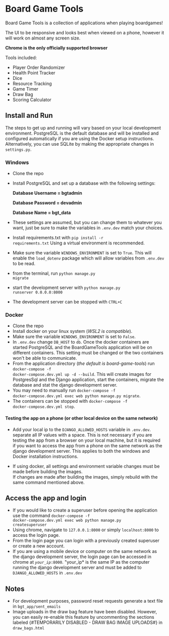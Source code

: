 # Board Game Tools

Board Game Tools is a collection of applications  when playing boardgames!

The UI to be responsive and looks best when viewed on a phone, however it will 
work on almost any screen size. 

**Chrome is the only officially supported browser**

Tools included:
- Player Order Randomizer
- Health Point Tracker
- Dice
- Resource Tracking
- Game Timer
- Draw Bag
- Scoring Calculator

## Install and Run
The steps to get up and running will vary based on your local development 
environment.  PostgreSQL is the default database and will be installed and 
configured automatically if you are using the Docker setup instructions. 
Alternatively, you can use SQLite by making the appropriate changes in 
<code>settings.py</code>.

### Windows
- Clone the repo
- Install PostgreSQL and set up a database with the following settings:
  
  **Database Username = bgtadmin**
  
  **Database Password = devadmin**
  
  **Database Name = bgt_data**
  
- These settings are assumed, but you can change them to whatever you want, 
  just be sure to make the variables in <code>.env.dev</code> match your choices.
- Install requirements.txt with <code>pip install -r requirements.txt</code> 
  Using a virtual environment is recommended.
- Make sure the variable <code>WINDOWS_ENVIRONMENT</code> is set to <code>True</code>.
This will enable the <code>load_dotenv</code> package which will allow variables from
<code>.env.dev</code> to be read.
- from the terminal, run <code>python manage.py migrate</code>
- start the development server with <code>python manage.py runserver 0.0.0.0:8000</code>
- The development server can be stopped with <code>CTRL+C</code>

### Docker
- Clone the repo
- Install docker on your linux system (*WSL2 is compatible*).
- Make sure the variable <code>WINDOWS_ENVIRONMENT</code> is set to <code>False</code>.
- In <code>.env.dev</code> change <code>DB_HOST</code> to <code>db</code>.  Once the docker containers are started
  PostgreSQL and the BoardGameTools application will be on different containers.  This 
  setting must be changed or the two containers won't be able to communicate.
- From the application directory (*the default is board-game-tools*) run 
  <code>docker-compose -f docker-compose.dev.yml up -d --build</code>. This will 
  create images for PostgresSql and the Django application, start the containers,
  migrate the database and stat the django development server.  
- You may need to manually run 
  <code>docker-compose -f docker-compose.dev.yml exec web python manage.py migrate</code>.
- The containers can be stopped with <code>docker-compose -f docker-compose.dev.yml stop</code>.
  
#### Testing the app on a phone (or other local device on the same network)
- Add your local ip to the <code>DJANGO_ALLOWED_HOSTS</code> variable in 
  <code>.env.dev</code>.  separate all IP values with a space.  This is not necessary 
  if you are testing the app from a browser on your local machine, but it is 
  required if you want to access the app from a phone on the same network as the 
  django development server. This applies to both the windows and Docker installation 
  instructions.  
  
- If using docker, all settings and environment variable changes must be made before building the images.  
  If changes are made after building the images, simply rebuild with the same 
  command mentioned above.
  
## Access the app and login
- If you would like to create a superuser before opening the application use the command
  <code>docker-compose -f docker-compose.dev.yml exec web python manage.py createsuperuser</code>
- Using chrome, navigate to <code>127.0.0.1:8000</code> or simply <code>localhost:8000</code>
  to access the login page.  
- From the login page you can login with a previously created superuser or create
  a new account.
- If you are using a mobile device or computer on the same network as the django
  development server, the login page can be accessed in chrome at <code>*your_ip*:8000</code>.
  "your_ip* is the same IP as the computer running the django development server and 
  must be added to <code>DJANGO_ALLOWED_HOSTS</code> in <code>.env.dev</code>


## Notes
- For development purposes, password reset requests generate a text file in 
<code>bgt_app/sent_emails</code>
- Image uploads in the draw bag feature have been disabled.  However, you can easily 
re-enable this feature by uncommenting the sections labeled 
  {#TEMPORARILY DISABLED - DRAW BAG IMAGE UPLOADS#} in <code>draw_bags.html</code>
  




